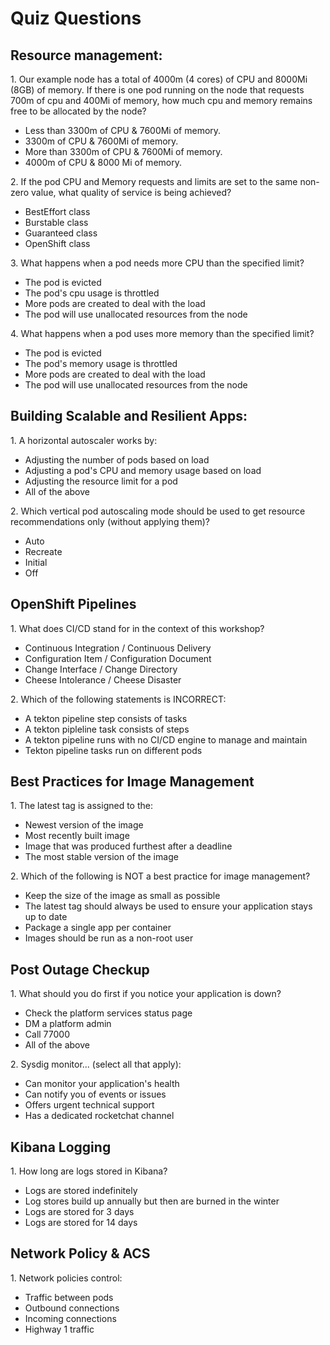 # Quiz Questions

## Resource management:

1\. Our example node has a total of 4000m (4 cores) of CPU and 8000Mi (8GB) of memory. If there is one pod running on the node that requests 700m of cpu and 400Mi of memory, how much cpu and memory remains free to be allocated by the node?  
  
- Less than 3300m of CPU & 7600Mi of memory.  
- 3300m of CPU & 7600Mi of memory.
- More than 3300m of CPU & 7600Mi of memory.
- 4000m of CPU & 8000 Mi of memory. 
 
  
2\. If the pod CPU and Memory requests and limits are set to the same non-zero value, what quality of service is being achieved?  
  
- BestEffort class  
- Burstable class  
- Guaranteed class  
- OpenShift class  
  
3\. What happens when a pod needs more CPU than the specified limit?  
  
- The pod is evicted  
- The pod's cpu usage is throttled  
- More pods are created to deal with the load  
- The pod will use unallocated resources from the node  
  
4\. What happens when a pod uses more memory than the specified limit?  
  
- The pod is evicted  
- The pod's memory usage is throttled  
-  More pods are created to deal with the load  
- The pod will use unallocated resources from the node

## Building Scalable and Resilient Apps:  
  
1\. A horizontal autoscaler works by:  
  
- Adjusting the number of pods based on load  
- Adjusting a pod's CPU and memory usage based on load  
- Adjusting the resource limit for a pod  
- All of the above  
  
2\. Which vertical pod autoscaling mode should be used to get resource recommendations only (without applying them)?
 
- Auto
- Recreate
- Initial
- Off

## OpenShift Pipelines

1\. What does CI/CD stand for in the context of this workshop? 

- Continuous Integration / Continuous Delivery
- Configuration Item / Configuration Document
- Change Interface / Change Directory
- Cheese Intolerance / Cheese Disaster

2\. Which of the following statements is INCORRECT: 

- A tekton pipeline step consists of tasks
- A tekton pipleline task consists of steps
- A tekton pipeline runs with no CI/CD engine to manage and maintain
- Tekton pipeline tasks run on different pods

## Best Practices for Image Management

1\. The latest tag is assigned to the: 

- Newest version of the image
- Most recently built image
- Image that was produced furthest after a deadline
- The most stable version of the image

2\. Which of the following is NOT a best practice for image management? 

- Keep the size of the image as small as possible
- The latest tag should always be used to ensure your application stays up to date
- Package a single app per container
- Images should be run as a non-root user

## Post Outage Checkup

1\. What should you do first if you notice your application is down? 

- Check the platform services status page
- DM a platform admin
- Call 77000
- All of the above

2\. Sysdig monitor... (select all that apply): 

- Can monitor your application's health
- Can notify you of events or issues
- Offers urgent technical support
- Has a dedicated rocketchat channel

## Kibana Logging

1\. How long are logs stored in Kibana? 

- Logs are stored indefinitely 
- Log stores build up annually but then are burned in the winter
- Logs are stored for 3 days 
- Logs are stored for 14 days

## Network Policy & ACS

1\. Network policies control: 
- Traffic between pods
- Outbound connections
- Incoming connections
- Highway 1 traffic 



